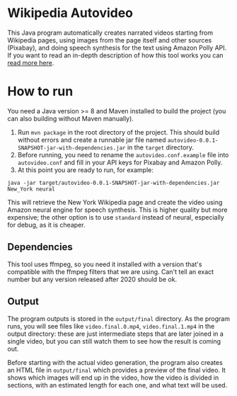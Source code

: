 # Wikipedia Autovideo

This Java program automatically creates narrated videos starting from Wikipedia pages,  using images from the page itself and other sources (Pixabay), and doing speech synthesis for the text using Amazon Polly API. If you want to read an in-depth description of how this tool works you can [read more here](https://aileftech.wordpress.com/2020/04/29/turn-any-wikipedia-article-into-a-video-automatically/).

# How to run
You need a Java version >= 8 and Maven installed to build the project (you can also building without Maven manually).

1. Run `mvn package` in the root directory of the project. This should build without errors and create a runnable jar file named `autovideo-0.0.1-SNAPSHOT-jar-with-dependencies.jar` in the `target` directory.
2. Before running, you need to rename the `autovideo.conf.example` file into `autovideo.conf` and fill in your API keys for Pixabay and Amazon Polly.
3. At this point you are ready to run, for example:
```
java -jar target/autovideo-0.0.1-SNAPSHOT-jar-with-dependencies.jar New_York neural
```
This will retrieve the New York Wikipedia page and create the video using Amazon neural engine for speech synthesis. 
This is higher quality but more expensive; the other option is to use `standard` instead of neural, especially for debug, as it is cheaper.

## Dependencies
This tool uses ffmpeg, so you need it installed with a version that's compatible with the ffmpeg filters that we are using. Can't tell an exact number but any version released after 2020 should be ok.

## Output
The program outputs is stored in the `output/final` directory. As the program runs, you will see files like `video.final.0.mp4`, `video.final.1.mp4` in the output directory: 
these are just intermediate steps that are later joined in a single video, but you can still watch them to see how the result is coming out. 

Before starting with the actual video generation, the program also creates an HTML file in `output/final` which provides a 
preview of the final video. It shows which images will end up in the video, how the video is divided in sections, with an estimated length for each one, and what text will be used.
